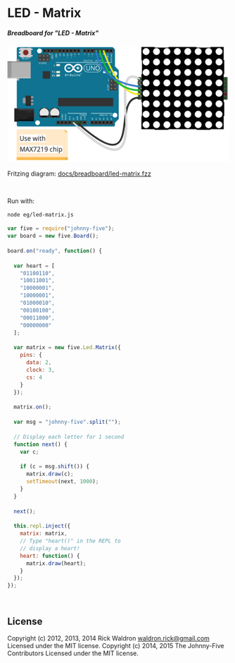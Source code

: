 <!--remove-start-->

# LED - Matrix

<!--remove-end-->






##### Breadboard for "LED - Matrix"



![docs/breadboard/led-matrix.png](breadboard/led-matrix.png)<br>

Fritzing diagram: [docs/breadboard/led-matrix.fzz](breadboard/led-matrix.fzz)

&nbsp;




Run with:
```bash
node eg/led-matrix.js
```


```javascript
var five = require("johnny-five");
var board = new five.Board();

board.on("ready", function() {

  var heart = [
    "01100110",
    "10011001",
    "10000001",
    "10000001",
    "01000010",
    "00100100",
    "00011000",
    "00000000"
  ];

  var matrix = new five.Led.Matrix({
    pins: {
      data: 2,
      clock: 3,
      cs: 4
    }
  });

  matrix.on();

  var msg = "johnny-five".split("");

  // Display each letter for 1 second
  function next() {
    var c;

    if (c = msg.shift()) {
      matrix.draw(c);
      setTimeout(next, 1000);
    }
  }

  next();

  this.repl.inject({
    matrix: matrix,
    // Type "heart()" in the REPL to
    // display a heart!
    heart: function() {
      matrix.draw(heart);
    }
  });
});

```








&nbsp;

<!--remove-start-->

## License
Copyright (c) 2012, 2013, 2014 Rick Waldron <waldron.rick@gmail.com>
Licensed under the MIT license.
Copyright (c) 2014, 2015 The Johnny-Five Contributors
Licensed under the MIT license.

<!--remove-end-->
